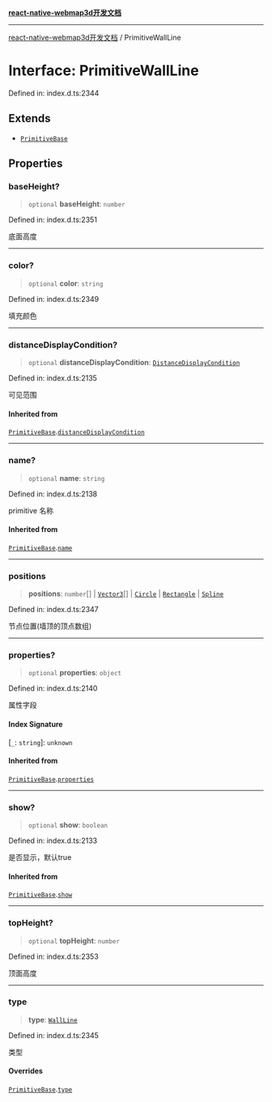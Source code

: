 [**react-native-webmap3d开发文档**](../README.md)

***

[react-native-webmap3d开发文档](../globals.md) / PrimitiveWallLine

# Interface: PrimitiveWallLine

Defined in: index.d.ts:2344

## Extends

- [`PrimitiveBase`](PrimitiveBase.md)

## Properties

### baseHeight?

> `optional` **baseHeight**: `number`

Defined in: index.d.ts:2351

底面高度

***

### color?

> `optional` **color**: `string`

Defined in: index.d.ts:2349

填充颜色

***

### distanceDisplayCondition?

> `optional` **distanceDisplayCondition**: [`DistanceDisplayCondition`](DistanceDisplayCondition.md)

Defined in: index.d.ts:2135

可见范围

#### Inherited from

[`PrimitiveBase`](PrimitiveBase.md).[`distanceDisplayCondition`](PrimitiveBase.md#distancedisplaycondition)

***

### name?

> `optional` **name**: `string`

Defined in: index.d.ts:2138

primitive 名称

#### Inherited from

[`PrimitiveBase`](PrimitiveBase.md).[`name`](PrimitiveBase.md#name)

***

### positions

> **positions**: `number`[] \| [`Vector3`](Vector3.md)[] \| [`Circle`](Circle.md) \| [`Rectangle`](Rectangle.md) \| [`Spline`](Spline.md)

Defined in: index.d.ts:2347

节点位置(墙顶的顶点数组)

***

### properties?

> `optional` **properties**: `object`

Defined in: index.d.ts:2140

属性字段

#### Index Signature

\[`_`: `string`\]: `unknown`

#### Inherited from

[`PrimitiveBase`](PrimitiveBase.md).[`properties`](PrimitiveBase.md#properties)

***

### show?

> `optional` **show**: `boolean`

Defined in: index.d.ts:2133

是否显示，默认true

#### Inherited from

[`PrimitiveBase`](PrimitiveBase.md).[`show`](PrimitiveBase.md#show)

***

### topHeight?

> `optional` **topHeight**: `number`

Defined in: index.d.ts:2353

顶面高度

***

### type

> **type**: [`WallLine`](../enumerations/PrimitiveType.md#wallline)

Defined in: index.d.ts:2345

类型

#### Overrides

[`PrimitiveBase`](PrimitiveBase.md).[`type`](PrimitiveBase.md#type)
